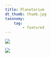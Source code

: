 ```yaml
---
title: Planetarium
dt_thumb: thumb.jpg
taxonomy:
    tag:
        - featured
---
```


![](https://mir-s3-cdn-cf.behance.net/project_modules/1400/138cfb49575089.58b87215dd8ba.jpg)

![](https://mir-s3-cdn-cf.behance.net/project_modules/1400/65ffcb49575089.58b87215dde95.jpg)